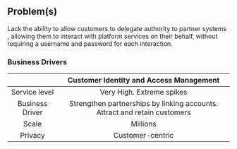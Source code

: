 ## Problem(s)
Lack the ability to allow customers to delegate authority to partner systems , allowing them to interact with platform services on their behalf, without requiring a username and password for each interaction.

### Business Drivers
||Customer Identity and Access Management|
|:-:  |:-:  |
| Service level | Very High. Extreme spikes|
| Business Driver	| Strengthen partnerships by linking accounts. Attract and retain customers|
|Scale |	Millions |
| Privacy	| Customer-centric | 

